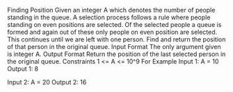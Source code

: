 Finding Position
Given an integer A which denotes the number of people standing in the queue. A selection process follows a rule where people standing on even positions are selected. Of the selected people a queue is formed and again out of these only people on even position are selected. This continues until we are left with one person. Find and return the position of that person in the original queue. 
Input Format
The only argument given is integer A.
Output Format
Return the position of the last selected person in the original queue.
Constraints
1 <= A <= 10^9
For Example
Input 1:
    A = 10
Output 1:
    8

Input 2:
    A = 20
Output 2:
    16
